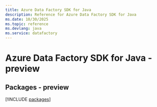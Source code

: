 ```yaml
---
title: Azure Data Factory SDK for Java
description: Reference for Azure Data Factory SDK for Java
ms.date: 10/30/2025
ms.topic: reference
ms.devlang: java
ms.service: datafactory
---
```

# Azure Data Factory SDK for Java - preview
## Packages - preview
[!INCLUDE [packages](data-factory-index.md)]